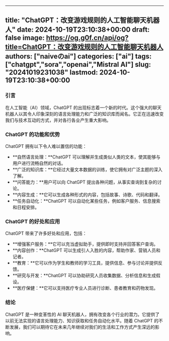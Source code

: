
---
title: "ChatGPT：改变游戏规则的人工智能聊天机器人"
date: 2024-10-19T23:10:38+00:00
draft: false
image: https://og.g0f.cn/api/og?title=ChatGPT：改变游戏规则的人工智能聊天机器人
authors: ["naiveのai"]
categories: ["ai"]
tags: ["chatgpt","sora","openai","Mistral AI"]
slug: "20241019231038"
lastmod: 2024-10-19T23:10:38+00:00
---
### 引言

在人工智能（AI）领域，ChatGPT 的出现标志着一个新的时代。这个强大的聊天机器人以其令人印象深刻的语言处理能力和广泛的知识库而闻名。它正在迅速改变我们与技术互动的方式，并对各行各业产生重大影响。

### ChatGPT 的功能和优势

ChatGPT 拥有以下令人难以置信的功能：

- **自然语言处理：**ChatGPT 可以理解并生成类似人类的文本，使其能够与用户进行流畅自然的对话。
- **广泛的知识库：**它经过大量文本数据的训练，使它拥有对广泛主题的深入了解。
- **问答能力：**用户可以向 ChatGPT 提出各种问题，从事实查询到复杂的讨论。
- **内容生成：**它可以生成各种形式的内容，包括故事、诗歌、代码和翻译。
- **任务自动化：**ChatGPT 可以自动化某些任务，例如客户服务、信息搜索和日程安排。

### ChatGPT 的好处和应用

ChatGPT 带来了许多好处和应用，包括：

- **增强客户服务：**它可以充当虚拟助手，提供即时支持并回答客户查询。
- **内容创作：**ChatGPT 可以生成引人入胜的内容，帮助作家、营销人员和记者。
- **教育：**它可以作为学生和教师的学习工具，提供信息、参与讨论并提供反馈。
- **研究与开发：**ChatGPT 可以协助研究人员收集数据、分析信息和生成假设。
- **医疗保健：**它可以支持医疗专业人员进行诊断、患者教育和药物发现。

### 结论

ChatGPT 是一种变革性的 AI 聊天机器人，拥有改变各个行业的潜力。它提供了以前无法实现的语言处理能力、知识获取和任务自动化水平。随着 ChatGPT 的不断发展，我们可以期待它在未来几年继续对我们的生活和工作方式产生深远的影响。